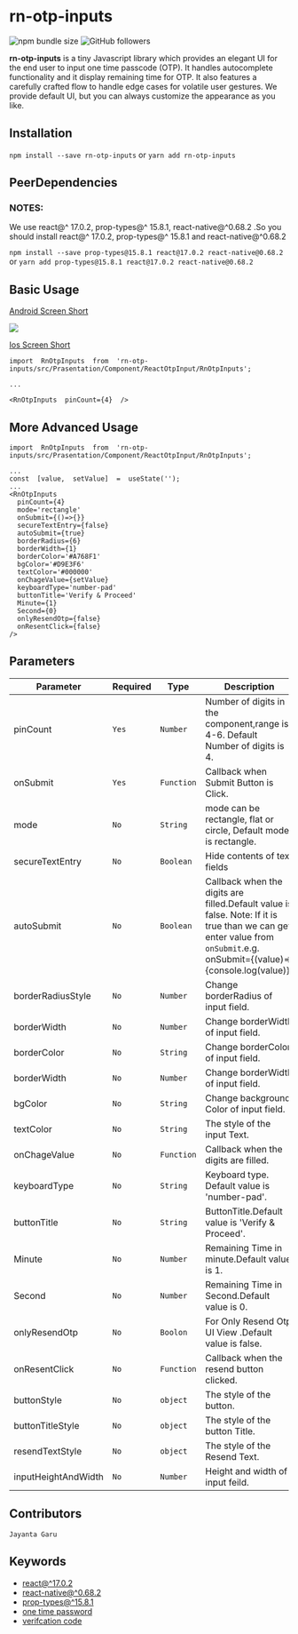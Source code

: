 # rn-otp-inputs

<img alt="npm bundle size" src="https://img.shields.io/bundlephobia/min/rn-otp-inputs">
<img alt="GitHub followers" src="https://img.shields.io/github/followers/jayanta-hub?style=social">

**rn-otp-inputs** is a tiny Javascript library which provides an elegant UI for the end user to input one time passcode (OTP). It handles autocomplete functionality and it display remaining time for OTP. It also features a carefully crafted flow to handle edge cases for volatile user gestures. We provide default UI, but you can always customize the appearance as you like.

## Installation

`npm install --save rn-otp-inputs` or `yarn add rn-otp-inputs`

## PeerDependencies

### NOTES:

We use react@^ 17.0.2, prop-types@^ 15.8.1, react-native@^0.68.2 .So you should install react@^ 17.0.2, prop-types@^ 15.8.1 and react-native@^0.68.2

`npm install --save prop-types@15.8.1 react@17.0.2 react-native@0.68.2` or `yarn add prop-types@15.8.1 react@17.0.2 react-native@0.68.2`

## Basic Usage

[Android Screen Short](https://github.com/jayanta-hub/rn-otp-inputs/tree/main/src/example/Android)

<kbd> <img src="https://user-images.githubusercontent.com/105639144/218065587-e558f84a-3de0-40f5-8ee7-11d18b05166f.png" /> </kbd>

[Ios Screen Short](https://github.com/jayanta-hub/rn-otp-inputs/tree/main/src/example/Ios)

```
import  RnOtpInputs  from  'rn-otp-inputs/src/Prasentation/Component/ReactOtpInput/RnOtpInputs';

...

<RnOtpInputs  pinCount={4}  />
```

## More Advanced Usage

```
import  RnOtpInputs  from  'rn-otp-inputs/src/Prasentation/Component/ReactOtpInput/RnOtpInputs';

...
const  [value,  setValue]  =  useState('');
...
<RnOtpInputs
  pinCount={4}
  mode='rectangle'
  onSubmit={()=>{}}
  secureTextEntry={false}
  autoSubmit={true}
  borderRadius={6}
  borderWidth={1}
  borderColor='#A768F1'
  bgColor='#D9E3F6'
  textColor='#000000'
  onChageValue={setValue}
  keyboardType='number-pad'
  buttonTitle='Verify & Proceed'
  Minute={1}
  Second={0}
  onlyResendOtp={false}
  onResentClick={false}
/>
```

## Parameters

| Parameter           | Required | Type       | Description                                                                                                                                                               |
| ------------------- | -------- | ---------- | ------------------------------------------------------------------------------------------------------------------------------------------------------------------------- |
| pinCount            | `Yes`    | `Number`   | Number of digits in the component,range is 4-6. Default Number of digits is 4.                                                                                            |
| onSubmit            | `Yes`    | `Function` | Callback when Submit Button is Click.                                                                                                                                     |
| mode                | `No`     | `String`   | mode can be rectangle, flat or circle, Default mode is rectangle.                                                                                                         |
| secureTextEntry     | `No`     | `Boolean`  | Hide contents of text fields                                                                                                                                              |
| autoSubmit          | `No`     | `Boolean`  | Callback when the digits are filled.Default value is false. Note: If it is true than we can get enter value from `onSubmit`.e.g. onSubmit={(value)=>{console.log(value)}} |
| borderRadiusStyle   | `No`     | `Number`   | Change borderRadius of input field.                                                                                                                                       |
| borderWidth         | `No`     | `Number`   | Change borderWidth of input field.                                                                                                                                        |
| borderColor         | `No`     | `String`   | Change borderColor of input field.                                                                                                                                        |
| borderWidth         | `No`     | `Number`   | Change borderWidth of input field.                                                                                                                                        |
| bgColor             | `No`     | `String`   | Change background Color of input field.                                                                                                                                   |
| textColor           | `No`     | `String`   | The style of the input Text.                                                                                                                                              |
| onChageValue        | `No`     | `Function` | Callback when the digits are filled.                                                                                                                                      |
| keyboardType        | `No`     | `String`   | Keyboard type. Default value is 'number-pad'.                                                                                                                             |
| buttonTitle         | `No`     | `String`   | ButtonTitle.Default value is 'Verify & Proceed'.                                                                                                                          |
| Minute              | `No`     | `Number`   | Remaining Time in minute.Default value is 1.                                                                                                                              |
| Second              | `No`     | `Number`   | Remaining Time in Second.Default value is 0.                                                                                                                              |
| onlyResendOtp       | `No`     | `Boolon`   | For Only Resend Otp UI View .Default value is false.                                                                                                                      |
| onResentClick       | `No`     | `Function` | Callback when the resend button clicked.                                                                                                                                  |
| buttonStyle         | `No`     | `object`   | The style of the button.                                                                                                                                                  |
| buttonTitleStyle    | `No`     | `object`   | The style of the button Title.                                                                                                                                            |
| resendTextStyle     | `No`     | `object`   | The style of the Resend Text.                                                                                                                                             |
| inputHeightAndWidth | `No`     | `Number`   | Height and width of input feild.                                                                                                                                          |

## Contributors

`Jayanta Garu`

## Keywords

- [react@^17.0.2](https://www.npmjs.com/search?q=keywords:react-native)
- [react-native@^0.68.2](https://www.npmjs.com/search?q=keywords:react-native)
- [prop-types@^15.8.1](https://www.npmjs.com/package/prop-types)
- [one time password](https://www.npmjs.com/search?q=keywords:one%20time%20password)
- [verifcation code](https://www.npmjs.com/search?q=keywords:verifcation%20code)
